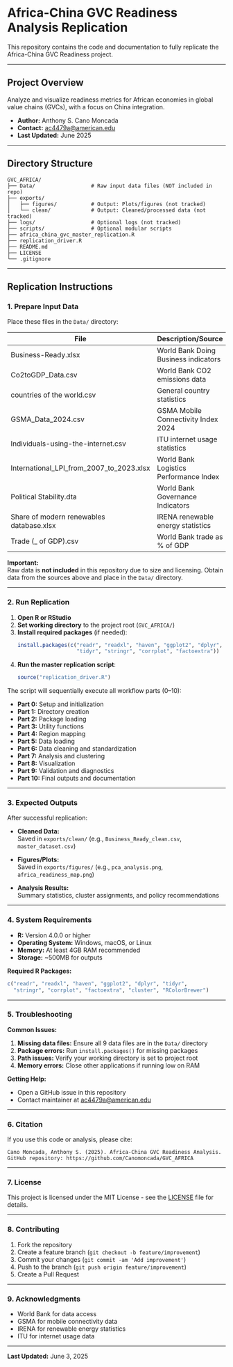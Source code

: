 # Africa-China GVC Readiness Analysis Replication

This repository contains the code and documentation to fully replicate the Africa-China GVC Readiness project.

---

## Project Overview

Analyze and visualize readiness metrics for African economies in global value chains (GVCs), with a focus on China integration.

- **Author:** Anthony S. Cano Moncada
- **Contact:** ac4479a@american.edu
- **Last Updated:** June 2025

---

## Directory Structure

```
GVC_AFRICA/
├── Data/                  # Raw input data files (NOT included in repo)
├── exports/
│   ├── figures/           # Output: Plots/figures (not tracked)
│   └── clean/             # Output: Cleaned/processed data (not tracked)
├── logs/                  # Optional logs (not tracked)
├── scripts/               # Optional modular scripts
├── africa_china_gvc_master_replication.R
├── replication_driver.R
├── README.md
├── LICENSE
└── .gitignore
```

---

## Replication Instructions

### 1. Prepare Input Data

Place these files in the `Data/` directory:

| File                                      | Description/Source                            |
|--------------------------------------------|-----------------------------------------------|
| Business-Ready.xlsx                        | World Bank Doing Business indicators         |
| Co2toGDP_Data.csv                          | World Bank CO2 emissions data                |
| countries of the world.csv                 | General country statistics                    |
| GSMA_Data_2024.csv                         | GSMA Mobile Connectivity Index 2024          |
| Individuals-using-the-internet.csv         | ITU internet usage statistics                |
| International_LPI_from_2007_to_2023.xlsx   | World Bank Logistics Performance Index       |
| Political Stability.dta                    | World Bank Governance Indicators             |
| Share of modern renewables database.xlsx   | IRENA renewable energy statistics            |
| Trade (_ of GDP).csv                       | World Bank trade as % of GDP                 |

**Important:**  
Raw data is **not included** in this repository due to size and licensing. Obtain data from the sources above and place in the `Data/` directory.

---

### 2. Run Replication

1. **Open R or RStudio**
2. **Set working directory** to the project root (`GVC_AFRICA/`)
3. **Install required packages** (if needed):
   ```r
   install.packages(c("readr", "readxl", "haven", "ggplot2", "dplyr", 
                      "tidyr", "stringr", "corrplot", "factoextra"))
   ```
4. **Run the master replication script**:
   ```r
   source("replication_driver.R")
   ```

The script will sequentially execute all workflow parts (0–10):
- **Part 0:** Setup and initialization
- **Part 1:** Directory creation
- **Part 2:** Package loading
- **Part 3:** Utility functions
- **Part 4:** Region mapping
- **Part 5:** Data loading
- **Part 6:** Data cleaning and standardization
- **Part 7:** Analysis and clustering
- **Part 8:** Visualization
- **Part 9:** Validation and diagnostics
- **Part 10:** Final outputs and documentation

---

### 3. Expected Outputs

After successful replication:

- **Cleaned Data:**  
  Saved in `exports/clean/` (e.g., `Business_Ready_clean.csv`, `master_dataset.csv`)

- **Figures/Plots:**  
  Saved in `exports/figures/` (e.g., `pca_analysis.png`, `africa_readiness_map.png`)

- **Analysis Results:**  
  Summary statistics, cluster assignments, and policy recommendations

---

### 4. System Requirements

- **R:** Version 4.0.0 or higher
- **Operating System:** Windows, macOS, or Linux
- **Memory:** At least 4GB RAM recommended
- **Storage:** ~500MB for outputs

**Required R Packages:**
```r
c("readr", "readxl", "haven", "ggplot2", "dplyr", "tidyr", 
  "stringr", "corrplot", "factoextra", "cluster", "RColorBrewer")
```

---

### 5. Troubleshooting

**Common Issues:**

1. **Missing data files:** Ensure all 9 data files are in the `Data/` directory
2. **Package errors:** Run `install.packages()` for missing packages
3. **Path issues:** Verify your working directory is set to project root
4. **Memory errors:** Close other applications if running low on RAM

**Getting Help:**
- Open a GitHub issue in this repository
- Contact maintainer at ac4479a@american.edu

---

### 6. Citation

If you use this code or analysis, please cite:

```
Cano Moncada, Anthony S. (2025). Africa-China GVC Readiness Analysis. 
GitHub repository: https://github.com/Canomoncada/GVC_AFRICA
```

---

### 7. License

This project is licensed under the MIT License - see the [LICENSE](LICENSE) file for details.

---

### 8. Contributing

1. Fork the repository
2. Create a feature branch (`git checkout -b feature/improvement`)
3. Commit your changes (`git commit -am 'Add improvement'`)
4. Push to the branch (`git push origin feature/improvement`)
5. Create a Pull Request

---

### 9. Acknowledgments

- World Bank for data access
- GSMA for mobile connectivity data
- IRENA for renewable energy statistics
- ITU for internet usage data

---

**Last Updated:** June 3, 2025
